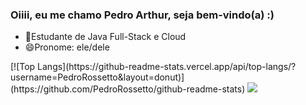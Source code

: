 ### Oiiii, eu me chamo Pedro Arthur, seja bem-vindo(a) :) 

- 😬Estudante de Java Full-Stack e Cloud
- 😄Pronome: ele/dele
  

<picture>
  <source
    srcset="https://github-readme-stats.vercel.app/api?username=PedroRossetto&show_icons=true&theme=highcontrast"
    media="(prefers-color-scheme: dark)"
  />
  <source
    srcset="https://github-readme-stats.vercel.app/api?username=PedroRossetto&show_icons=true"
    media="(prefers-color-scheme: light), (prefers-color-scheme: no-preference)"
  />
  [![Top Langs](https://github-readme-stats.vercel.app/api/top-langs/?username=PedroRossetto&layout=donut)](https://github.com/PedroRossetto/github-readme-stats)
  <img src="https://github-readme-stats.vercel.app/api?username=PedroRossetto&show_icons=true" />
</picture>





